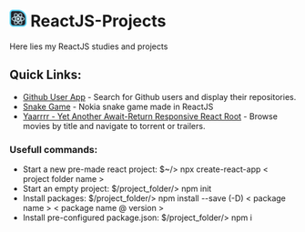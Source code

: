 # <img src="ico.png" width=30 height=30> ReactJS-Projects
Here lies my ReactJS studies and projects

## Quick Links:
- [Github User App](https://github.com/surtarso/ReactJS-Projects/tree/main/Projeto%20-%20Github%20User%20App) - Search for Github users and display their repositories.
- [Snake Game](https://github.com/surtarso/ReactJS-Projects/tree/main/Projeto%20-%20Snake%20Game%20in%20React) - Nokia snake game made in ReactJS
- [Yaarrrr - Yet Another Await-Return Responsive React Root](https://github.com/surtarso/ReactJS-Projects/tree/main/Projeto%20-%20Movie%20Torrent%20App) - Browse movies by title and navigate to torrent or trailers.

### Usefull commands:

- Start a new pre-made react project: $~/> npx create-react-app < project folder name >
- Start an empty project: $/project_folder/> npm init
- Install packages: $/project_folder/> npm install --save (-D) < package name > < package name @ version >
- Install pre-configured package.json: $/project_folder/> npm i
